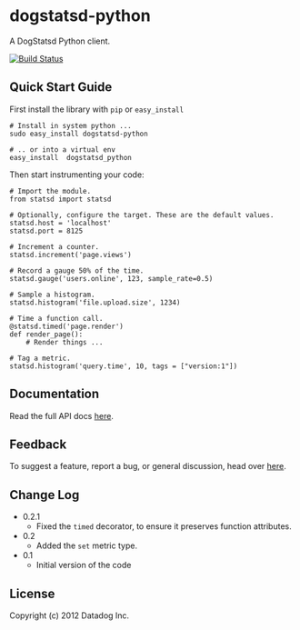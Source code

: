 dogstatsd-python
================

A DogStatsd Python client.

[![Build Status](https://secure.travis-ci.org/DataDog/dogstatsd-python.png)](http://travis-ci.org/DataDog/dogstatsd-python)

Quick Start Guide
-----------------

First install the library with `pip` or `easy_install`

    # Install in system python ...
    sudo easy_install dogstatsd-python
    
    # .. or into a virtual env
    easy_install  dogstatsd_python

Then start instrumenting your code:


    # Import the module.
    from statsd import statsd

    # Optionally, configure the target. These are the default values.
    statsd.host = 'localhost'
    statsd.port = 8125

    # Increment a counter.
    statsd.increment('page.views')

    # Record a gauge 50% of the time.
    statsd.gauge('users.online', 123, sample_rate=0.5)

    # Sample a histogram.
    statsd.histogram('file.upload.size', 1234)

    # Time a function call.
    @statsd.timed('page.render')
    def render_page():
        # Render things ...

    # Tag a metric.
    statsd.histogram('query.time', 10, tags = ["version:1"])

Documentation
-------------

Read the full API docs
[here](http://dogstatsd-python.readthedocs.org/en/latest/index.html).

Feedback
--------

To suggest a feature, report a bug, or general discussion, head over
[here](http://github.com/DataDog/dogstatsd-python/issues/).

Change Log
----------

- 0.2.1
    - Fixed the `timed` decorator, to ensure it preserves function attributes.
- 0.2
    - Added the `set` metric type.
- 0.1
    - Initial version of the code


License
-------

Copyright (c) 2012 Datadog Inc.
